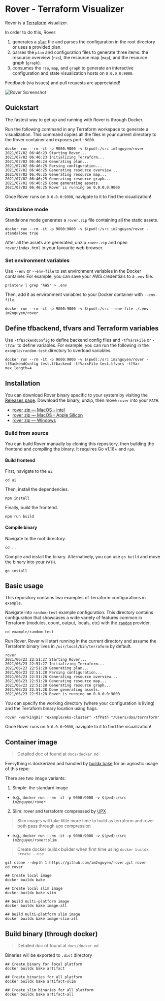 # Rover - Terraform Visualizer

Rover is a [Terraform](http://terraform.io/) visualizer.

In order to do this, Rover:

1. generates a [`plan`](https://www.terraform.io/docs/cli/commands/plan.html#out-filename) file and parses the configuration in the root directory or uses a provided plan.
1. parses the `plan` and configuration files to generate three items: the resource overview (`rso`), the resource map (`map`), and the resource graph (`graph`).
1. consumes the `rso`, `map`, and `graph` to generate an interactive configuration and state visualization hosts on `0.0.0.0:9000`.

Feedback (via issues) and pull requests are appreciated!

![Rover Screenshot](docs/rover-cropped-screenshot.png)

## Quickstart

The fastest way to get up and running with Rover is through Docker.

Run the following command in any Terraform workspace to generate a visualization. This command copies all the files in your current directory to the Rover container and exposes port `:9000`.

```shell
docker run --rm -it -p 9000:9000 -v $(pwd):/src im2nguyen/rover
2021/07/02 06:46:23 Starting Rover...
2021/07/02 06:46:23 Initializing Terraform...
2021/07/02 06:46:24 Generating plan...
2021/07/02 06:46:25 Parsing configuration...
2021/07/02 06:46:25 Generating resource overview...
2021/07/02 06:46:25 Generating resource map...
2021/07/02 06:46:25 Generating resource graph...
2021/07/02 06:46:25 Done generating assets.
2021/07/02 06:46:25 Rover is running on 0.0.0.0:9000
```

Once Rover runs on `0.0.0.0:9000`, navigate to it to find the visualization!

### Standalone mode

Standalone mode generates a `rover.zip` file containing all the static assets.

```shell
docker run --rm -it -p 9000:9000 -v $(pwd):/src im2nguyen/rover -standalone true
```

After all the assets are generated, unzip `rover.zip` and open `rover/index.html` in your favourite web browser.

### Set environment variables

Use `--env` or `--env-file` to set environment variables in the Docker container. For example, you can save your AWS credentials to a `.env` file.

```shell
printenv | grep "AWS" > .env
```

Then, add it as environment variables to your Docker container with `--env-file`.

```shell
docker run --rm -it -p 9000:9000 -v $(pwd):/src --env-file ./.env im2nguyen/rover
```

## Define tfbackend, tfvars and Terraform variables

Use `-tfBackendConfig` to define backend config files and `-tfVarsFile` or `-tfVar` to define variables. For example, you can run the following in the `example/random-test` directory to overload variables.

```shell
docker run --rm -it -p 9000:9000 -v $(pwd):/src im2nguyen/rover -tfBackendConfig test.tfbackend -tfVarsFile test.tfvars -tfVar max_length=4
```

## Installation

You can download Rover binary specific to your system by visiting the [Releases page](https://github.com/im2nguyen/rover/releases). Download the binary, unzip, then move `rover` into your `PATH`.

- [rover zip — MacOS - intel](https://github.com/im2nguyen/rover/releases/download/v0.3.2/rover_0.3.2_darwin_amd64.zip)
- [rover zip — MacOS - Apple Silicon](https://github.com/im2nguyen/rover/releases/download/v0.3.2/rover_0.3.2_darwin_arm64.zip)
- [rover zip — Windows](https://github.com/im2nguyen/rover/releases/download/v0.3.2/rover_0.3.2_windows_amd64.zip)

### Build from source

You can build Rover manually by cloning this repository, then building the frontend and compiling the binary. It requires Go v1.16+ and `npm`.

#### Build frontend

First, navigate to the `ui`.

```shell
cd ui
```

Then, install the dependencies.

```shell
npm install
```

Finally, build the frontend.

```shell
npm run build
```

#### Compile binary

Navigate to the root directory.

```shell
cd ..
```

Compile and install the binary. Alternatively, you can use `go build` and move the binary into your `PATH`.

```shell
go install
```

## Basic usage

This repository contains two examples of Terraform configurations in `example`.

Navigate into `random-test` example configuration. This directory contains configuration that showcases a wide variety of features common in Terraform (modules, count, output, locals, etc) with the [`random`](https://registry.terraform.io/providers/hashicorp/random/latest) provider.

```shell
cd example/random-test
```

Run Rover. Rover will start running in the current directory and assume the Terraform binary lives in `/usr/local/bin/terraform` by default.

```shell
rover
2021/06/23 22:51:27 Starting Rover...
2021/06/23 22:51:27 Initializing Terraform...
2021/06/23 22:51:28 Generating plan...
2021/06/23 22:51:28 Parsing configuration...
2021/06/23 22:51:28 Generating resource overview...
2021/06/23 22:51:28 Generating resource map...
2021/06/23 22:51:28 Generating resource graph...
2021/06/23 22:51:28 Done generating assets.
2021/06/23 22:51:28 Rover is running on 0.0.0.0:9000
```

You can specify the working directory (where your configuration is living) and the Terraform binary location using flags.

```shell
rover -workingDir "example/eks-cluster" -tfPath "/Users/dos/terraform"
```

Once Rover runs on `0.0.0.0:9000`, navigate to it to find the visualization!

## Container image

> Detailed doc of found at `docs/docker.md`

Everything is dockerized and handled by [buildx bake](docker-bake.hcl) for an agnostic usage of this repo:

There are two image variants:

1. Simple: the standard image

- e.g., `docker run --rm -it -p 9000:9000 -v $(pwd):/src im2nguyen/rover`

2. Slim: rover and terraform compressed by [UPX](https://github.com/upx/upx)

  > Slim images will take little more time to build as terraform and rover both pass through upx compression

- e.g., `docker run --rm -it -p 9000:9000 -v $(pwd):/src im2nguyen/rover:slim`

> Create docker buildx builder when first time using
> ```docker buildx create --use```

```shell
git clone --depth 1 https://github.com/im2nguyen/rover.git rover
cd rover

## Create local image
docker buildx bake

## Create local slim image
docker buildx bake slim

## build multi-platform image
docker buildx bake image-all

## build multi-platform slim image
docker buildx bake image-slim-all
```

## Build binary (through docker)

> Detailed doc of found at `docs/docker.md`

Binaries will be exported to `.dist` directory

```shell
## Create binary for local platform
docker buildx bake artifact

## Create binaries for all platform
docker buildx bake artifact-slim

## Create slim binaries for all platform
docker buildx bake artifact-all
```
